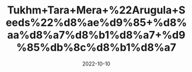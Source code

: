 ---
title: 'Tukhm+Tara+Mera+%22Arugula+Seeds%22%d8%ae%d9%85+%d8%aa%d8%a7%d8%b1%d8%a7+%d9%85%db%8c%d8%b1%d8%a7'
date: '2022-10-10' 
metatag: '' 
inventory: '0' 
draft: false 
# meta description 
shortDescripton: 'Taramira+Oil+is+packed+with+different+vitamins+like+Vitamin+K+that+helps+in+bone+health%2c+hir+growth%2c+hair+loss+prevention+and+Dandruff+removal.'
description: 'Seed'
longdescription: ''
featured: True
# product Price
price: '150.0'
# Product Short Description
shortDescription: 'Taramira+Oil+is+packed+with+different+vitamins+like+Vitamin+K+that+helps+in+bone+health%2c+hir+growth%2c+hair+loss+prevention+and+Dandruff+removal.'
productID: '964AA033-952C-ED11-9968-005056B3A416'
type: 'products'
category: 'Seed' 
thumnailproduct: 'https://eraconnect.blob.core.windows.net/product-images/aminsaddiquidawakhana/964AA033-952C-ED11-9968-005056B3A416.webp' 
images:
  - image: 'https://eraconnect.blob.core.windows.net/product-images/aminsaddiquidawakhana/964AA033-952C-ED11-9968-005056B3A416.webp'  
Variants:
---